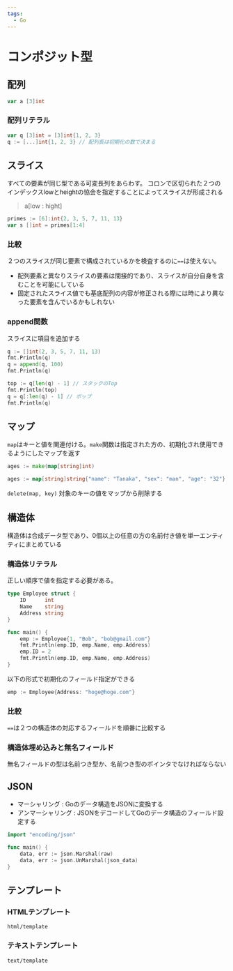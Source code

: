 ```yaml
---
tags:
  - Go
---
```


# コンポジット型

## 配列

```go
var a [3]int
```

### 配列リテラル

```go
var q [3]int = [3]int{1, 2, 3}
q := [...]int{1, 2, 3} // 配列長は初期化の数で決まる
```

## スライス

すべての要素が同じ型である可変長列をあらわす。
コロンで区切られた２つのインデックスlowとheightの協会を指定することによってスライスが形成される

> a[low : hight]

```go
primes := [6]:int{2, 3, 5, 7, 11, 13}
var s []int = primes[1:4]
```

### 比較

２つのスライスが同じ要素で構成されているかを検査するのに`==`は使えない。

- 配列要素と異なりスライスの要素は間接的であり、スライスが自分自身を含むことを可能にしている
- 固定されたスライス値でも基底配列の内容が修正される際には時により異なった要素を含んでいるかもしれない

### append関数

スライスに項目を追加する

```go
q := []int(2, 3, 5, 7, 11, 13)
fmt.Println(q)
q = append(q, 100)
fmt.Println(q)
```

```go
top := q[len(q) - 1] // スタックのTop
fmt.Println(top)
q = q[:len(q) - 1] // ポップ
fmt.Println(q)
```

## マップ

`map`はキーと値を関連付ける。`make`関数は指定された方の、初期化され使用できるようにしたマップを返す

```go
ages := make(map[string]int)
```

```go
ages := map[string]string{"name": "Tanaka", "sex": "man", "age": "32"}
```

`delete(map, key)` 対象のキーの値をマップから削除する

## 構造体

構造体は合成データ型であり、0個以上の任意の方の名前付き値を単一エンティティにまとめている

### 構造体リテラル

正しい順序で値を指定する必要がある。

```go
type Employee struct {
    ID      int
    Name    string
    Address string
}

func main() {
    emp := Employee{1, "Bob", "bob@gmail.com"}
    fmt.Println(emp.ID, emp.Name, emp.Address)
    emp.ID = 2
    fmt.Println(emp.ID, emp.Name, emp.Address)
}
```

以下の形式で初期化のフィールド指定ができる

```go
emp := Employee{Address: "hoge@hoge.com"}
```

### 比較

`==`は２つの構造体の対応するフィールドを順番に比較する

### 構造体埋め込みと無名フィールド

無名フィールドの型は名前つき型か、名前つき型のポインタでなければならない

## JSON

- マーシャリング : Goのデータ構造をJSONに変換する
- アンマーシャリング : JSONをデコードしてGoのデータ構造のフィールド設定する

```go
import "encoding/json"

func main() {
    data, err := json.Marshal(raw)
    data, err := json.UnMarshal(json_data)
}
```

## テンプレート

### HTMLテンプレート

`html/template`

### テキストテンプレート

`text/template`
